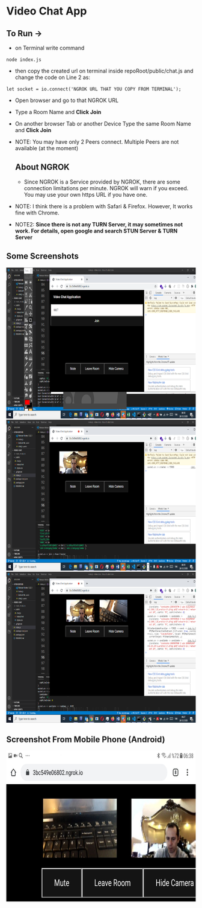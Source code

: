 # Video Chat App

## To Run ->

- on Terminal write command
```
node index.js
```

- then copy the created url on terminal inside repoRoot/public/chat.js and change the code on Line 2 as:
```
let socket = io.connect('NGROK URL THAT YOU COPY FROM TERMINAL');
```

- Open browser and go to that NGROK URL

- Type  a Room Name and **Click Join**
- On another browser Tab or another Device Type the same Room Name and **Click Join**
- NOTE: You may have only 2 Peers connect. Multiple Peers are not available (at the moment)
  
  ## About NGROK
  - Since NGROK is a Service provided by NGROK, there are some connection limitations per minute. NGROK will warn if you exceed. You may use your own https URL if you have one.
  

- NOTE: I think there is a problem with Safari & Firefox. However, It works fine with Chrome.
- NOTE2: **Since there is not any  TURN Server, it may sometimes not work. For details, open google and search STUN Server & TURN Server**


## Some Screenshots

<img src="images-readmemd/1.png" height=400>


<img src="images-readmemd/2.png" height=400>


<img src="images-readmemd/3.png" height=400>

## Screenshot From Mobile Phone (Android)

<img src="images-readmemd/4.jpg" height=400>
